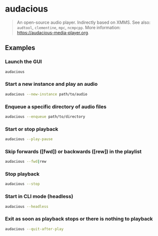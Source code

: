 # audacious

> An open-source audio player. Indirectly based on XMMS. See also: `audtool`, `clementine`, `mpc`, `ncmpcpp`. More information: <https://audacious-media-player.org>.

## Examples

### Launch the GUI

```bash
audacious
```

### Start a new instance and play an audio

```bash
audacious --new-instance path/to/audio
```

### Enqueue a specific directory of audio files

```bash
audacious --enqueue path/to/directory
```

### Start or stop playback

```bash
audacious --play-pause
```

### Skip forwards ([fwd]) or backwards ([rew]) in the playlist

```bash
audacious --fwd|rew
```

### Stop playback

```bash
audacious --stop
```

### Start in CLI mode (headless)

```bash
audacious --headless
```

### Exit as soon as playback stops or there is nothing to playback

```bash
audacious --quit-after-play
```
